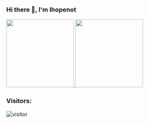 ### Hi there 👋, I'm Ihopenot

<a href="https://github.com/AVS1508">
  <img height="180em" src="https://github-readme-stats.vercel.app/api?username=ihopenot&theme=buefy&show_icons=true" />
  <img height="180em" src="https://github-readme-stats.vercel.app/api/top-langs/?username=ihopenot&theme=buefy&layout=compact&exclude_repo=ihopenot.github.io,blogComment" />
</a>

### Visitors:

![visitor](https://count.getloli.com/get/@ihopenot)
